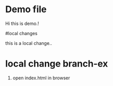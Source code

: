 # Demo file

Hi this is demo.!

#local changes

this is a local change..

# local change branch-ex

1. open index.html in browser
